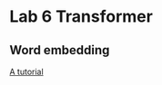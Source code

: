 # Lab 6 Transformer
## Word embedding
[A tutorial](https://pytorch.org/tutorials/beginner/nlp/word_embeddings_tutorial.html)
